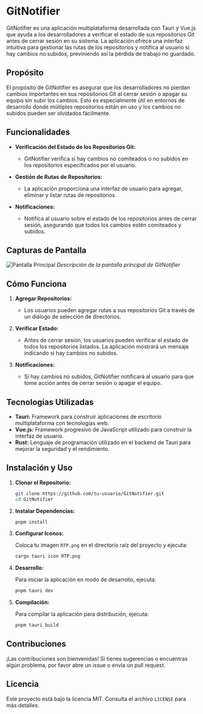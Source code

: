 # GitNotifier

GitNotifier es una aplicación multiplataforma desarrollada con Tauri y Vue.js que ayuda a los desarrolladores a verificar el estado de sus repositorios Git antes de cerrar sesión en su sistema. La aplicación ofrece una interfaz intuitiva para gestionar las rutas de los repositorios y notifica al usuario si hay cambios no subidos, previniendo así la pérdida de trabajo no guardado.

## Propósito

El propósito de GitNotifier es asegurar que los desarrolladores no pierdan cambios importantes en sus repositorios Git al cerrar sesión o apagar su equipo sin subir los cambios. Esto es especialmente útil en entornos de desarrollo donde múltiples repositorios están en uso y los cambios no subidos pueden ser olvidados fácilmente.

## Funcionalidades

- **Verificación del Estado de los Repositorios Git:**
  - GitNotifier verifica si hay cambios no comiteados o no subidos en los repositorios especificados por el usuario.

- **Gestión de Rutas de Repositorios:**
  - La aplicación proporciona una interfaz de usuario para agregar, eliminar y listar rutas de repositorios.

- **Notificaciones:**
  - Notifica al usuario sobre el estado de los repositorios antes de cerrar sesión, asegurando que todos los cambios estén comiteados y subidos.

## Capturas de Pantalla

![Pantalla Principal](path/to/screenshot.png)
*Descripción de la pantalla principal de GitNotifier*

## Cómo Funciona

1. **Agregar Repositorios:**
   - Los usuarios pueden agregar rutas a sus repositorios Git a través de un diálogo de selección de directorios.

2. **Verificar Estado:**
   - Antes de cerrar sesión, los usuarios pueden verificar el estado de todos los repositorios listados. La aplicación mostrará un mensaje indicando si hay cambios no subidos.

3. **Notificaciones:**
   - Si hay cambios no subidos, GitNotifier notificará al usuario para que tome acción antes de cerrar sesión o apagar el equipo.

## Tecnologías Utilizadas

- **Tauri:** Framework para construir aplicaciones de escritorio multiplataforma con tecnologías web.
- **Vue.js:** Framework progresivo de JavaScript utilizado para construir la interfaz de usuario.
- **Rust:** Lenguaje de programación utilizado en el backend de Tauri para mejorar la seguridad y el rendimiento.

## Instalación y Uso

1. **Clonar el Repositorio:**

    ```bash
    git clone https://github.com/tu-usuario/GitNotifier.git
    cd GitNotifier
    ```

2. **Instalar Dependencias:**

    ```bash
    pnpm install
    ```

3. **Configurar Iconos:**

    Coloca tu imagen `RTP.png` en el directorio raíz del proyecto y ejecuta:

    ```bash
    cargo tauri icon RTP.png
    ```

4. **Desarrollo:**

    Para iniciar la aplicación en modo de desarrollo, ejecuta:

    ```bash
    pnpm tauri dev
    ```

5. **Compilación:**

    Para compilar la aplicación para distribución, ejecuta:

    ```bash
    pnpm tauri build
    ```

## Contribuciones

¡Las contribuciones son bienvenidas! Si tienes sugerencias o encuentras algún problema, por favor abre un issue o envía un pull request.

## Licencia

Este proyecto está bajo la licencia MIT. Consulta el archivo `LICENSE` para más detalles.
